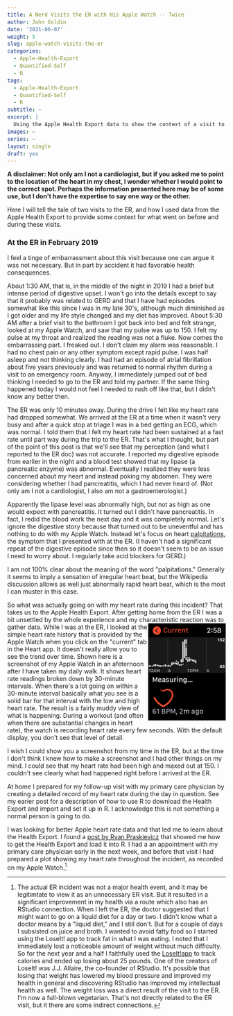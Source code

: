 ```yaml
---
title: A Nerd Visits the ER with His Apple Watch -- Twice
author: John Goldin
date: '2021-06-07'
weight: 5
slug: apple-watch-visits-the-er
categories:
  - Apple-Health-Export
  - Quantified-Self
  - R
tags:
  - Apple-Health-Export
  - Quantified-Self
  - R
subtitle: ~
excerpt: |
  Using the Apple Health Export data to show the context of a visit to the ER. 
images: ~
series: ~
layout: single
draft: yes
---
```


**A disclaimer: Not only am I not a cardiologist, but if you asked me to point
to the location of the heart in my chest, I wonder whether I would
point to the correct spot. Perhaps the information presented here may
be of some use, but I don't have the expertise to say one
way or the other.**

Here I will tell the tale of two visits to the ER,
and how I used data from the Apple Health Export
to provide some context for what went on before
and during these visits.

### At the ER in February 2019

I feel a tinge of embarrassment about this visit because
one can argue it was not necessary. But in part by accident
it had favorable health consequences.

About 1:30 AM, that is, in the middle of the night in 2019 I had
a brief but intense period of digestive upset.
I won't go into the details except to say that
it probably was related to GERD and that I 
have had episodes somewhat like this since I
was in my late 30's, although much
diminished as I got older and my life style changed and
my diet has improved.
About 5:30 AM after a brief visit to the bathroom
I got back into bed and felt strange, looked at
my Apple Watch, and saw that my pulse was up to 150.
I felt my pulse at my throat and realized the reading
was not a fluke. Now comes the embarrassing part.
I freaked out. I don't claim my alarm was
reasonable. I had no chest pain or any other symptom
except rapid pulse. I was half asleep and not thinking
clearly. I had had an episode of atrial fibrillation
about five years previously and was returned
to normal rhythm during a visit to an emergency room.
Anyway, I immediately jumped out of bed thinking I 
needed to go to the ER and told my partner. If the
same thing happened today I would not feel I needed
to rush off like that, but I didn't know any better then.

The ER was only 10 minutes away. During the drive I felt
like my heart rate had dropped somewhat. We arrived at the
ER at a time when it wasn't very busy and after a quick
stop at triage I was in a bed getting an ECG, which was
normal. I told them that I felt my heart rate had
been sustained at a fast rate until part way during the
trip to the ER. That's what I thought, but part of the
point of this post is that we'll see that my perception 
(and what I reported to the ER doc) was not accurate.
I reported my digestive episode from earlier in the
night and a blood test showed that my lipase (a pancreatic enzyme)
was abnormal. Eventually I realized they were less concerned about
my heart and instead poking my abdomen. They were considering
whether I had pancreatitis, which I had never heard of.
(Not only am I not a cardiologist, I also am not a 
gastroenterologist.) 

Apparently the lipase level was abnormally
high, but not as high as one would expect with 
pancreatitis. It turned out I didn't have pancreatitis.
In fact, I redid the blood work the next
day and it was completely normal. Let's ignore
the digestive story because that turned out to be uneventful and has nothing to
do with my Apple Watch. Instead let's focus on
heart [palpitations](https://en.wikipedia.org/wiki/Palpitations), 
the symptom that I presented with at the ER. (I haven't had
a significant repeat of the digestive episode since then so it doesn't seem to be 
an issue I need to worry about. I regularly take acid blockers for GERD.)

I am not 100% clear about the meaning of the word "palpitations." Generally it
seems to imply a sensation of irregular heart beat, but the Wikipedia
discussion allows as well just abnormally rapid heart beat, which is the
most I can muster in this case. 

So what was actually going on with my heart rate during this incident?
That takes us to the Apple Health Export. After getting home from the ER
I was a bit unsettled by the whole experience and my characteristic reaction 
was to gather data. 
<img style="float: right;" src="heart_app_sample.PNG" height=224 width=179  figcaption="As I write this post"> 
While I was at the ER, I looked at the simple heart rate history
that is provided by the Apple Watch when you click on the "current"
tab in the Heart app. It doesn't really allow you to see the
trend over time. Shown here is a screenshot of my Apple Watch
in an afeternoon after I have taken my daily walk. It shows
heart rate readings broken down by 30-minute intervals. When there's a lot going on within
a 30-minute interval basically what you see is a solid bar for that interval
with the low and high heart rate. The result is a fairly muddy view of what
is happening. During a workout (and often when there are substantial changes
in heart rate), the watch is recording heart rate every few seconds.
With the default display, you don't see that level of detail.

I wish I could show you a screenshot from my time in the ER, but at the
time I don't think I knew how to make a screenshot and I had other things
on my mind. I could see that my heart rate had been high and maxed out at 150.
I couldn't see clearly what had happened right before I arrived at the ER.

At home I prepared for my follow-up visit with my
primary care physician by creating a detailed record of my heart rate
during the day in question. See my earier post for a
description of how to use R to download the Health Export and import
and set it up in R. I acknowledge this is not something a normal person
is going to do. 


I was looking
for better Apple heart rate data and that led me to learn
about the Health Export. I found a [post by Ryan Praskievicz](https://www.ryanpraski.com/apple-health-data-how-to-export-analyze-visualize-guide/)
that showed me how to get the Health Export and load it into R.
I had a an appointment with my primary care physician early in the next
week, and before that visit I had prepared a plot showing my heart rate
throughout the incident, as recorded on my Apple Watch.[^1]

[^1]:The actual ER incident was not a major health event, and it
may be legitimtate to view it as an unnecessary ER visit. But it resulted
in a significant improvement in my health via a route which also
has an RStudio connection. When I left the ER, the
doctor suggested that I might want to go on a liquid diet for a day or two.
I didn't know what a doctor means by a "liquid diet," and I still don't.
But for a couple of days I subsisted on juice and broth. I wanted to avoid
fatty food so I started using the LoseIt! app to track fat in what I was eating.
I noted that I immediately lost a noticeable amount of weight without much
difficulty. So for the next year and a half I faithfully used the
[LoseIt!app](https://www.loseit.com) to
track calories and ended up losing about 25 pounds. One of the creators
of LoseIt! was J.J. Allaire, the co-founder of RStudio. It's possible 
that losing that weight has lowered my blood pressure and improved my
health in general and discovering RStudio has improved my intellectual health as well.
The weight loss was a direct result of the visit to the ER. I'm now a full-blown
vegetarian. That's not directly related to the ER visit, but it there are some indirect
connections.
